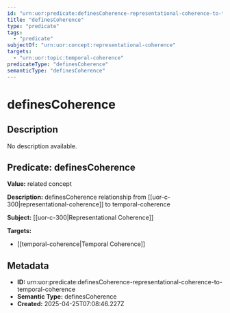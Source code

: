 ```yaml
---
id: "urn:uor:predicate:definesCoherence-representational-coherence-to-temporal-coherence"
title: "definesCoherence"
type: "predicate"
tags:
  - "predicate"
subjectOf: "urn:uor:concept:representational-coherence"
targets:
  - "urn:uor:topic:temporal-coherence"
predicateType: "definesCoherence"
semanticType: "definesCoherence"
---
```


# definesCoherence

## Description

No description available.

## Predicate: definesCoherence

**Value:** related concept

**Description:** definesCoherence relationship from [[uor-c-300|representational-coherence]] to temporal-coherence

**Subject:** [[uor-c-300|Representational Coherence]]

**Targets:**

- [[temporal-coherence|Temporal Coherence]]

## Metadata

- **ID:** urn:uor:predicate:definesCoherence-representational-coherence-to-temporal-coherence
- **Semantic Type:** definesCoherence
- **Created:** 2025-04-25T07:08:46.227Z
